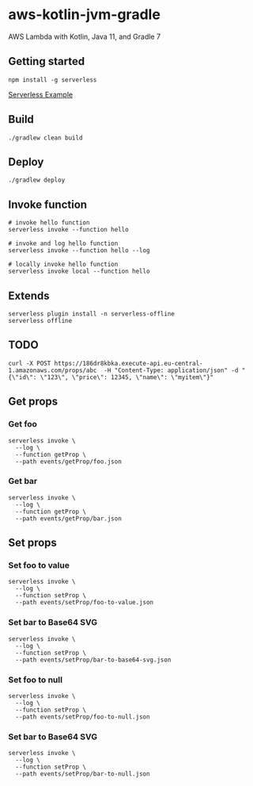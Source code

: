 # aws-kotlin-jvm-gradle

AWS Lambda with Kotlin, Java 11, and Gradle 7

## Getting started

```shell
npm install -g serverless
```

[Serverless Example](https://www.serverless.com/examples/?prod_EXAMPLES_SEARCH_GROWTH%5BrefinementList%5D%5Bplatform%5D%5B0%5D=aws&prod_EXAMPLES_SEARCH_GROWTH%5BrefinementList%5D%5Blanguage%5D%5B0%5D=node)

## Build

```shell
./gradlew clean build
```

## Deploy

```shell
./gradlew deploy
```

## Invoke function

```shell
# invoke hello function
serverless invoke --function hello

# invoke and log hello function
serverless invoke --function hello --log

# locally invoke hello function
serverless invoke local --function hello
```

## Extends

```shell
serverless plugin install -n serverless-offline
serverless offline
```

## TODO

```shell
curl -X POST https://186dr8kbka.execute-api.eu-central-1.amazonaws.com/props/abc  -H "Content-Type: application/json" -d "{\"id\": \"123\", \"price\": 12345, \"name\": \"myitem\"}"
```

## Get props

### Get foo

```shell
serverless invoke \
  --log \
  --function getProp \
  --path events/getProp/foo.json
```

### Get bar

```shell
serverless invoke \
  --log \
  --function getProp \
  --path events/getProp/bar.json
```

## Set props

### Set foo to value

```shell
serverless invoke \
  --log \
  --function setProp \
  --path events/setProp/foo-to-value.json
```

### Set bar to Base64 SVG

```shell
serverless invoke \
  --log \
  --function setProp \
  --path events/setProp/bar-to-base64-svg.json
```

### Set foo to null

```shell
serverless invoke \
  --log \
  --function setProp \
  --path events/setProp/foo-to-null.json
```

### Set bar to Base64 SVG

```shell
serverless invoke \
  --log \
  --function setProp \
  --path events/setProp/bar-to-null.json
```
